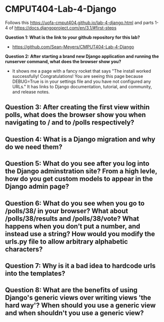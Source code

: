 # CMPUT404-Lab-4-Django
Follows this https://uofa-cmput404.github.io/lab-4-django.html and parts 1-4 of https://docs.djangoproject.com/en/3.1/#first-steps

**Question 1: What is the link to your github repository for this lab?**
- https://github.com/Sean-Meyers/CMPUT404-Lab-4-Django

**Question 2: After starting a brand new Django application and running the runserver command, what does the browser show you?**
- It shows me a page with a fancy rocket that says "The install worked successfully! Congratulations! You are seeing this page because DEBUG=True is in your settings file and you have not configured any URLs." It has links to Django documentation, tutorial, and community, and release notes.

**Question 3: After creating the first view within polls, what does the browser show you when navigating to / and to /polls respectively?**
-

**Question 4: What is a Django migration and why do we need them?**
-

**Question 5: What do you see after you log into the Django adminstration site? From a high levle, how do you get custom models to appear in the Django admin page?**
-

**Question 6: What do you see when you go to /polls/38/ in your browser? What about /polls/38/results and /polls/38/vote? What happens when you don’t put a number, and instead use a string? How would you modify the urls.py file to allow arbitrary alphabetic characters?**
-

**Question 7: Why is it a bad idea to hardcode urls into the templates?**
-

**Question 8: What are the benefits of using Django's generic views over writing views 'the hard way'? When should you use a generic view and when shouldn't you use a generic view?**
-
